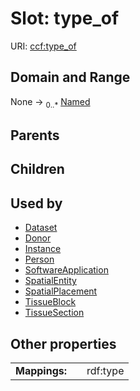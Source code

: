 
# Slot: type_of



URI: [ccf:type_of](http://purl.org/ccf/type_of)


## Domain and Range

None &#8594;  <sub>0..\*</sub> [Named](Named.md)

## Parents


## Children


## Used by

 * [Dataset](Dataset.md)
 * [Donor](Donor.md)
 * [Instance](Instance.md)
 * [Person](Person.md)
 * [SoftwareApplication](SoftwareApplication.md)
 * [SpatialEntity](SpatialEntity.md)
 * [SpatialPlacement](SpatialPlacement.md)
 * [TissueBlock](TissueBlock.md)
 * [TissueSection](TissueSection.md)

## Other properties

|  |  |  |
| --- | --- | --- |
| **Mappings:** | | rdf:type |